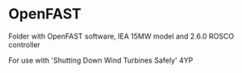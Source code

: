 # OpenFAST
Folder with OpenFAST software, IEA 15MW model and 2.6.0 ROSCO controller

For use with 'Shutting Down Wind Turbines Safely' 4YP
